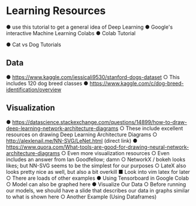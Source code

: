 # Learning Resources
●	use this tutorial to get a general idea of Deep Learning
●	Google's interactive Machine Learning Colabs
●	Colab Tutorial

●	Cat vs Dog Tutorials

## Data
●	https://www.kaggle.com/jessicali9530/stanford-dogs-dataset
    ○	This includes 120 dog breed classes
●	https://www.kaggle.com/c/dog-breed-identification/overview

## Visualization
●	https://datascience.stackexchange.com/questions/14899/how-to-draw-deep-learning-network-architecture-diagrams
    ○	These include excellent resources on drawing Deep Learning Architecture Diagrams
    ○	http://alexlenail.me/NN-SVG/LeNet.html (direct link)
●	https://www.quora.com/What-tools-are-good-for-drawing-neural-network-architecture-diagrams
    ○	Even more visualization resources
    ○	Even includes an answer from Ian Goodfellow; damn
    ○	NetworkX / bokeh looks likes; but NN-SVG seems to be the simplest for our purposes
    ○	LateX also looks pretty nice as well, but also a bit overkill
        ■	Look into vim latex for later
    ○	There are loads of other examples
●	Using Tensorboard in Google Colab
    ○	Model can also be graphed here
●	Visualize Our Data
    ○	Before running our models, we should have a slide that describes our data in graphs similar to what is shown here
    ○	Another Example (Using Dataframes)
